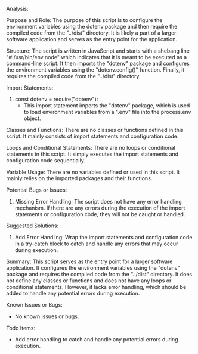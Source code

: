 Analysis:

Purpose and Role:
The purpose of this script is to configure the environment variables using the dotenv package and then require the compiled code from the "../dist" directory. It is likely a part of a larger software application and serves as the entry point for the application.

Structure:
The script is written in JavaScript and starts with a shebang line "#!/usr/bin/env node" which indicates that it is meant to be executed as a command-line script. It then imports the "dotenv" package and configures the environment variables using the "dotenv.config()" function. Finally, it requires the compiled code from the "../dist" directory.

Import Statements:
1. const dotenv = require("dotenv"):
   - This import statement imports the "dotenv" package, which is used to load environment variables from a ".env" file into the process.env object.

Classes and Functions:
There are no classes or functions defined in this script. It mainly consists of import statements and configuration code.

Loops and Conditional Statements:
There are no loops or conditional statements in this script. It simply executes the import statements and configuration code sequentially.

Variable Usage:
There are no variables defined or used in this script. It mainly relies on the imported packages and their functions.

Potential Bugs or Issues:
1. Missing Error Handling: The script does not have any error handling mechanism. If there are any errors during the execution of the import statements or configuration code, they will not be caught or handled.

Suggested Solutions:
1. Add Error Handling: Wrap the import statements and configuration code in a try-catch block to catch and handle any errors that may occur during execution.

Summary:
This script serves as the entry point for a larger software application. It configures the environment variables using the "dotenv" package and requires the compiled code from the "../dist" directory. It does not define any classes or functions and does not have any loops or conditional statements. However, it lacks error handling, which should be added to handle any potential errors during execution.

Known Issues or Bugs:
- No known issues or bugs.

Todo Items:
- Add error handling to catch and handle any potential errors during execution.